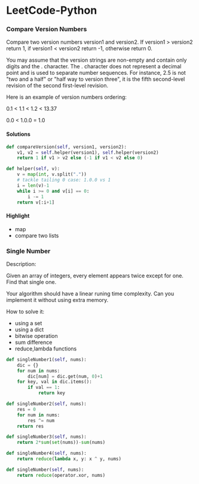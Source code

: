 # LeetCode-Python

<!-- create time: 2015-09-19 17:20:23  -->

<!-- This file is created from $MARBOO_HOME/.media/starts/default.md
本文件由 $MARBOO_HOME/.media/starts/default.md 复制而来 -->

### Compare Version Numbers

Compare two version numbers version1 and version2.
If version1 > version2 return 1, if version1 < version2 return -1, otherwise return 0.

You may assume that the version strings are non-empty and contain only digits and the . character.
The . character does not represent a decimal point and is used to separate number sequences.
For instance, 2.5 is not "two and a half" or "half way to version three", it is the fifth second-level revision of the second first-level revision.

Here is an example of version numbers ordering:

0.1 < 1.1 < 1.2 < 13.37

0.0 < 1.0.0 = 1.0

#### Solutions

```Python
def compareVersion(self, version1, version2):
    v1, v2 = self.helper(version1), self.helper(version2)
    return 1 if v1 > v2 else (-1 if v1 < v2 else 0)

def helper(self, v):
    v = map(int, v.split("."))
    # tackle tailing 0 case: 1.0.0 vs 1
    i = len(v)-1
    while i >= 0 and v[i] == 0:
        i -= 1
    return v[:i+1]
```

#### Highlight

* map
* compare two lists

### Single Number

Description:

Given an array of integers, every element appears twice except for one. Find that single one.

Your algorithm should have a linear runing time complexity. Can you implement it without using extra memory.

How to solve it:

* using a set
* using a dict
* bitwise operation
* sum difference
* reduce,lambda functions

```Python
def singleNumber1(self, nums):
    dic = {}
    for num in nums:
        dic[num] = dic.get(num, 0)+1
    for key, val in dic.items():
        if val == 1:
            return key

def singleNumber2(self, nums):
    res = 0
    for num in nums:
        res ^= num
    return res

def singleNumber3(self, nums):
    return 2*sum(set(nums))-sum(nums)

def singleNumber4(self, nums):
    return reduce(lambda x, y: x ^ y, nums)

def singleNumber(self, nums):
    return reduce(operator.xor, nums)
```